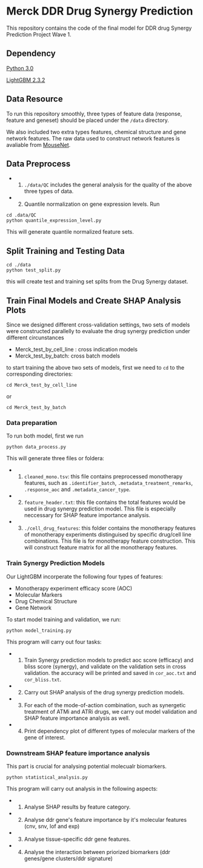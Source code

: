 # Merck DDR Drug Synergy Prediction

This repository contains the code of the final model for DDR drug Synergy Prediction Project Wave 1. 

## Dependency

[Python 3.0](https://www.python.org/download/releases/3.0/)

[LightGBM 2.3.2](https://lightgbm.readthedocs.io/en/latest/index.html)

## Data Resource

To run this repository smoothly, three types of feature data (response, feature and geneset) should be placed under the `/data` directory.  

We also included two extra types features, chemical structure and gene network features. The raw data used to construct network features is avaliable from [MouseNet](http://fntm.princeton.edu). 

## Data Preprocess

* 1. `./data/QC` includes the general analysis for the quality of the above three types of data.
* 2. Quantile normalization on gene expression levels. Run 
```
cd .data/QC
python quantile_expression_level.py
```
This will generate quantile normalized feature sets.

## Split Training and Testing Data

```
cd ./data
python test_split.py
```
this will create test and training set splits from the Drug Synergy dataset.

## Train Final Models and Create SHAP Analysis Plots

Since we designed different cross-validation settings, two sets of models were constructed parallelly to evaluate the drug synergy prediction under different circunstances

* Merck_test_by_cell_line : cross indication models
* Merck_test_by_batch: cross batch models

to start training the above two sets of models, first we need to `cd` to the corresponding directories:
```
cd Merck_test_by_cell_line
``` 
or
```
cd Merck_test_by_batch
```

### Data preparation

To run both model, first we run

```
python data_process.py
```
This will generate three files or foldera:

* 1. `cleaned_mono.tsv`: this file contains preprocessed monotherapy features, such as `.identifier_batch`, `.metadata_treatment_remarks`, `.response_aoc` and `.metadata_cancer_type`.

* 2. `feature_header.txt`: this file contains the total features would be used in drug synergy prediction model. This file is especially neccessary for SHAP feature importance analysis.

* 3. `./cell_drug_features`: this folder contains the monotherapy features of monotherapy experiments distinguised by specific drug/cell line combinations. This file is for monotherapy feature construction.
This will construct feature matrix for all the monotherapy features.

### Train Synergy Prediction Models

Our LightGBM incorperate the following four types of features:
* Monotherapy experiment efficacy score (AOC)
* Molecular Markers
* Drug Chemical Structure
* Gene Network

To start model training and validation, we run:

```
python model_training.py
```

This program will carry out four tasks: 
* 1. Train Synergy prediction models to predict aoc score (efficacy) and bliss score (synergy), and validate on the validation sets in cross validation. the accuracy will be printed and saved in `cor_aoc.txt` and `cor_bliss.txt`.
* 2. Carry out SHAP analysis of the drug synergy prediction models.
* 3. For each of the mode-of-action combination, such as synergetic treatment of ATMi and ATRi drugs, we carry out model validation and SHAP feature importance analysis as well.
* 4. Print dependency plot of different types of molecular markers of the gene of interest.

### Downstream SHAP feature importance analysis

This part is crucial for analysing potential molecualr biomarkers. 

``` 
python statistical_analysis.py
``` 
This program will carry out analysis in the following aspects:

* 1. Analyse SHAP results by feature category.
* 2. Analyse ddr gene's feature importance by it's molecular features (cnv, snv, lof and exp)
* 3. Analyse tissue-specific ddr gene features.
* 4. Analyse the interaction between priorized biomarkers (ddr genes/gene clusters/ddr signature)
